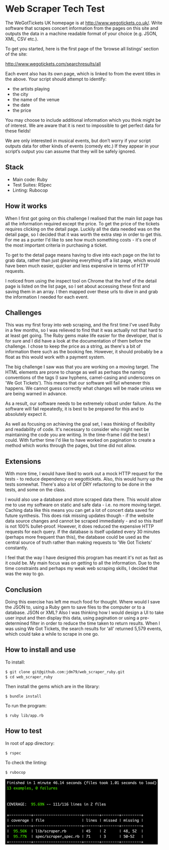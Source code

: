 # Web Scraper Tech Test

The WeGotTickets UK homepage is at http://www.wegotickets.co.uk/. Write software that scrapes concert information from the pages on this site and outputs the data in a machine readable format of your choice (e.g. JSON, XML, CSV etc.).

To get you started, here is the first page of the ‘browse all listings’ section of the site:

http://www.wegotickets.com/searchresults/all

Each event also has its own page, which is linked to from the event titles in the above. Your script should attempt to identify:

* the artists playing
* the city
* the name of the venue
* the date
* the price

You may choose to include additional information which you think might be of interest. We are aware that it is next to impossible to get perfect data for these fields!

We are only interested in musical events, but don’t worry if your script outputs data for other kinds of events (comedy etc.) If they appear in your script’s output you can assume that they will be safely ignored.


## Stack

* Main code: Ruby
* Test Suites: RSpec
* Linting: Rubocop


## How it works

When I first got going on this challenge I realised that the main list page has all the information required except the price. To get the price of the tickets requires clicking on the detail page. Luckily all the data needed was on the detail page, so I decided that it was worth the extra step in order to get this. For me as a punter I'd like to see how much something costs - it's one of the most important criteria in purchasing a ticket.

To get to the detail page means having to dive into each page on the list to grab data, rather than just gleaning everything off a list page, which would have been much easier, quicker and less expensive in terms of HTTP requests.

I noticed from using the inspect tool on Chrome that the href of the detail page is listed on the list page, so I set about accessing these first and saving them in an array. I then mapped over these urls to dive in and grab the information I needed for each event.


## Challenges

This was my first foray into web scraping, and the first time I've used Ruby in a few months, so I was relieved to find that it was actually not that hard to at least get going. The Ruby gems make life easier for the developer, that is for sure and I did have a look at the documentation of them before the challenge. I chose to keep the price as a string, as there's a bit of information there such as the booking fee. However, it should probably be a float as this would work with a payment system.

The big challenge I saw was that you are working on a moving target. The HTML elements are prone to change as well as perhaps the naming conventions of the tags (I saw hyphens, camel-casing and underscores on 'We Got Tickets'). This means that our software will fail whenever this happens. We cannot guess correctly what changes will be made unless we are being warned in advance.

As a result, our software needs to be extremely robust under failure. As the software will fail repeatedly, it is best to be prepared for this and to absolutely expect it.

As well as focusing on achieving the goal set, I was thinking of flexibility and readability of code. It's necessary to consider who might next be maintaining the code you are writing. In the time-frame I did the best I could. With further time I'd like to have worked on pagination to create a method which works through the pages, but time did not allow. 


## Extensions

With more time, I would have liked to work out a mock HTTP request for the tests - to reduce dependency on wegottickets. Also, this would hurry up the tests somewhat. There's also a lot of DRY refactoring to be done in the tests, and some on the class.

I would also use a database and store scraped data there. This would allow me to use my software on static and safe data - i.e. no more moving target. Caching data like this means you can get a lot of concert data saved for future synthesis. This does risk missing updates though - if the website data source changes and cannot be scraped immediately - and so this itself is not 100% bullet-proof. However, it does reduced the expensive HTTP requests for each query. If the database is itself updated every 30 minutes (perhaps more frequent than this), the database could be used as the central source of truth rather than making requests to 'We Got Tickets' constantly.

I feel that the way I have designed this program has meant it's not as fast as it could be. My main focus was on getting to all the information. Due to the time constraints and perhaps my weak web scraping skills, I decided that was the way to go.


## Conclusion

Doing this exercise has left me much food for thought. Where would I save the JSON to, using a Ruby gem to save files to the computer or to a database. JSON or XML? Also I was thinking how I would design a UI to take user input and then display this data, using pagination or using a pre-determined filter in order to reduce the time taken to return results. When I was using We Got Tickets, the search results for 'all' returned 5,579 events, which could take a while to scrape in one go.


## How to install and use

To install:
```
$ git clone git@github.com:jdm79/web_scraper_ruby.git
$ cd web_scraper_ruby
```

Then install the gems which are in the library:
```
$ bundle install
```

To run the program:
```
$ ruby lib/app.rb
```


## How to test
In root of app directory:
```
$ rspec
```
To check the linting:
```
$ rubocop
```

![alt text](https://github.com/jdm79/web_scraper_ruby/blob/master/public/test-results.png)

